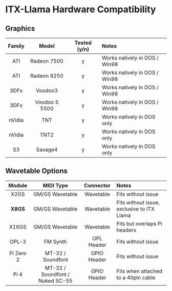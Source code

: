 # ITX-Llama Hardware Compatibility

## Graphics
| Family | Model       | Tested (y/n) | Notes                         |
| :----: | :---------: | :----------: | :---------------------------- |
| ATI    | Radeon 7500 | y            | Works natively in DOS / Win98 |
| ATI    | Radeon 9250 | y            | Works natively in DOS / Win98 |
| 3DFx   | Voodoo3     | y            | Works natively in DOS / Win98 |
| 3DFx   | Voodoo 5 5500 | y          | Works natively in DOS / Win98 |
| nVidia | TNT         | y            | Works natively in DOS only    |
| nVidia | TNT2        | y            | Works natively in DOS only    |
| S3     | Savage4     | y            | Works natively in DOS only    |

## Wavetable Options
| Module    | MIDI Type                       | Connector   | Notes                                       |
| :----:    | :-----------------------------: | :---------: | :------------------------------------------ |
| X2GS      | GM/GS Wavetable                 | Wavetable   | Fits without issue                          |
| **X8GS**  | GM/GS Wavetable                 | Wavetable   | Fits without issue, exclusive to ITX Llama  |
| X16GS     | GM/GS Wavetable                 | Wavetable   | Fits but overlaps Pi headers                |
| OPL-3     | FM Synth                        | OPL Header  | Fits without issue                          |
| Pi Zero 2 | MT-32 / Soundfont               | GPIO Header | Fits without issue                          |
| Pi 4      | MT-32 / Soundfont / Nuked SC-55 | GPIO Header | Fits when attached to a 40pin cable         |
